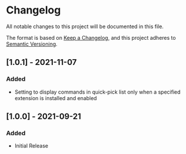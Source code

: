 # Changelog
All notable changes to this project will be documented in this file.

The format is based on [Keep a Changelog](https://keepachangelog.com/en/1.0.0/),
and this project adheres to [Semantic Versioning](https://semver.org/spec/v2.0.0.html).

## [1.0.1] - 2021-11-07
### Added
- Setting to display commands in quick-pick list only when a specified extension is installed and enabled

## [1.0.0] - 2021-09-21
### Added
- Initial Release
